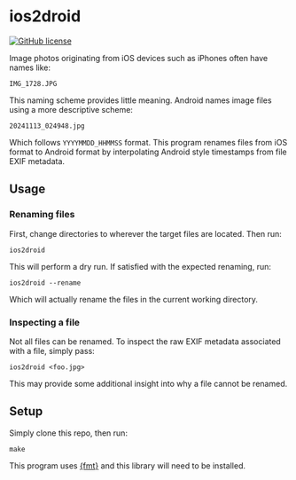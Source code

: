 # ios2droid
[![GitHub license](https://img.shields.io/badge/license-MIT-blue.svg)](https://raw.githubusercontent.com/dsw7/GPTifier/master/LICENSE)

Image photos originating from iOS devices such as iPhones often have names like:
```
IMG_1728.JPG
```
This naming scheme provides little meaning. Android names image files using a more descriptive scheme:
```
20241113_024948.jpg
```
Which follows `YYYYMMDD_HHMMSS` format. This program renames files from iOS format to Android format by
interpolating Android style timestamps from file EXIF metadata.

## Usage
### Renaming files
First, change directories to wherever the target files are located. Then run:
```console
ios2droid
```
This will perform a dry run. If satisfied with the expected renaming, run:
```console
ios2droid --rename
```
Which will actually rename the files in the current working directory.

### Inspecting a file
Not all files can be renamed. To inspect the raw EXIF metadata associated with a file, simply pass:
```console
ios2droid <foo.jpg>
```
This may provide some additional insight into why a file cannot be renamed.

## Setup
Simply clone this repo, then run:
```console
make
```
This program uses [{fmt}](https://github.com/fmtlib/fmt) and this library will need to be installed.
